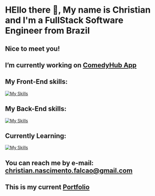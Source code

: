 # HEllo there 👋, My name is Christian and I'm a FullStack Software Engineer from Brazil
## Nice to meet you!
## I’m currently working on [ComedyHub App](https://thecomedyhub.com.br)
## My Front-End skills:
[![My Skills](https://skillicons.dev/icons?i=js,html,css,nextjs,npm,tailwind)](https://skillicons.dev)
## My Back-End skills:
[![My Skills](https://skillicons.dev/icons?i=cs,bash,linux,docker,redis,postgres,nginx,git,github)](https://skillicons.dev)
## Currently Learning:
[![My Skills](https://skillicons.dev/icons?i=githubactions,jenkins,kubernetes,terraform)](https://skillicons.dev)
## You can reach me by e-mail: christian.nascimento.falcao@gmail.com
## This is my current [Portfolio](https://christiandonf.github.io/Portifolio-Christian-Falcao/)

<!--
**christiandonf/christiandonf** is a ✨ _special_ ✨ repository because its `README.md` (this file) appears on your GitHub profile.

Here are some ideas to get you started:

- 🔭 I’m currently working on ...
- 🌱 I’m currently learning ...
- 👯 I’m looking to collaborate on ...
- 🤔 I’m looking for help with ...
- 💬 Ask me about ...
- 📫 How to reach me: ...
- 😄 Pronouns: ...
- ⚡ Fun fact: ...
-->
